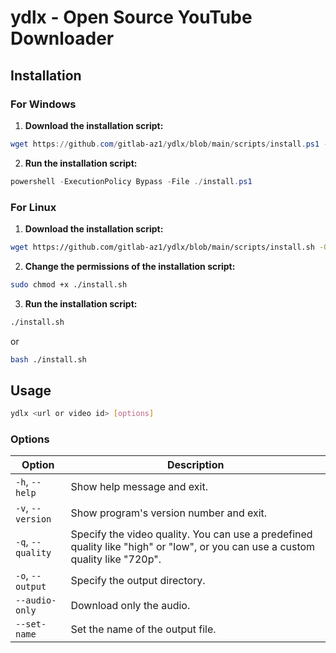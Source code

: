 # ydlx - Open Source YouTube Downloader

## Installation

### For Windows

1. **Download the installation script:**
```powershell
wget https://github.com/gitlab-az1/ydlx/blob/main/scripts/install.ps1 -O install.ps1
```

2. **Run the installation script:**
```powershell
powershell -ExecutionPolicy Bypass -File ./install.ps1
```

### For Linux

1. **Download the installation script:**
```bash
wget https://github.com/gitlab-az1/ydlx/blob/main/scripts/install.sh -O install.sh
```

2. **Change the permissions of the installation script:**
```bash
sudo chmod +x ./install.sh
```

3. **Run the installation script:**
```bash
./install.sh
```

or

```bash
bash ./install.sh
```


## Usage

```bash
ydlx <url or video id> [options]
```

### Options

| Option | Description |
| --- | --- |
| `-h`, `--help` | Show help message and exit. |
| `-v`, `--version` | Show program's version number and exit. |
| `-q`, `--quality` | Specify the video quality. You can use a predefined quality like "high" or "low", or you can use a custom quality like "720p". |
| `-o`, `--output` | Specify the output directory. |
| `--audio-only` | Download only the audio. |
| `--set-name` | Set the name of the output file. |